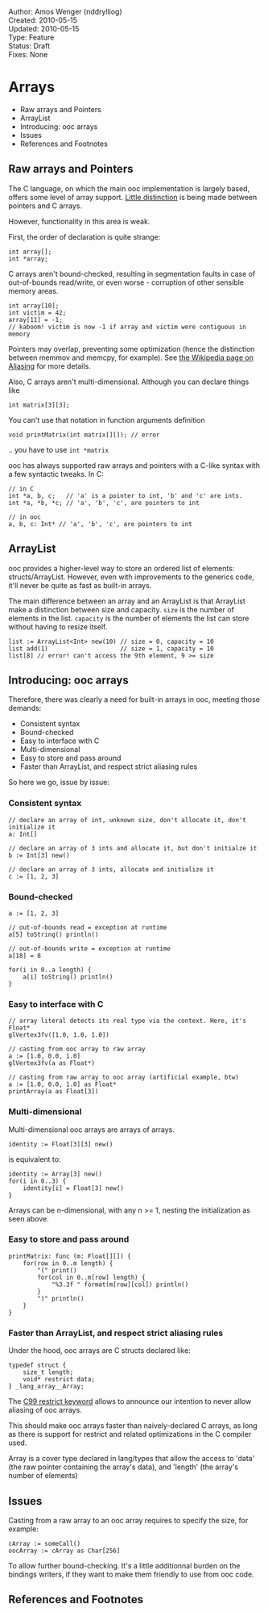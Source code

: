 
Author:  Amos Wenger (nddrylliog)  
Created: 2010-05-15  
Updated: 2010-05-15  
Type:    Feature  
Status:  Draft  
Fixes:   None  

Arrays
======

   + Raw arrays and Pointers
   + ArrayList
   + Introducing: ooc arrays
   + Issues
   + References and Footnotes

Raw arrays and Pointers
-----------------------

The C language, on which the main ooc implementation is largely based, offers some level of array support. [Little distinction][1] is being made between pointers and C arrays.

However, functionality in this area is weak.

First, the order of declaration is quite strange:

    int array[];
    int *array;

C arrays aren't bound-checked, resulting in segmentation faults in case of out-of-bounds read/write, or even worse - corruption of other sensible memory areas.

    int array[10];
    int victim = 42;
    array[11] = -1;
    // kaboom! victim is now -1 if array and victim were contiguous in memory

Pointers may overlap, preventing some optimization (hence the distinction between memmov and memcpy, for example). See [the Wikipedia page on Aliasing][2] for more details.

Also, C arrays aren't multi-dimensional. Although you can declare things like

    int matrix[3][3];

You can't use that notation in function arguments definition

    void printMatrix(int matrix[][]); // error
    
.. you have to use `int *matrix`

ooc has always supported raw arrays and pointers with a C-like syntax with a few syntactic tweaks. In C:

    // in C
    int *a, b, c;   // 'a' is a pointer to int, 'b' and 'c' are ints.
    int *a, *b, *c; // 'a', 'b', 'c', are pointers to int

    // in ooc
    a, b, c: Int* // 'a', 'b', 'c', are pointers to int

ArrayList
---------

ooc provides a higher-level way to store an ordered list of elements: structs/ArrayList. However, even with improvements to the generics code, it'll never be quite as fast as built-in arrays.

The main difference between an array and an ArrayList is that ArrayList make a distinction between size and capacity.
`size` is the  number of elements in the list.
`capacity` is the number of elements the list can store without having to resize itself.

    list := ArrayList<Int> new(10) // size = 0, capacity = 10
    list add(1)                    // size = 1, capacity = 10
    list[8] // error! can't access the 9th element, 9 >= size

Introducing: ooc arrays
-----------------------

Therefore, there was clearly a need for built-in arrays in ooc, meeting those demands:

  - Consistent syntax
  - Bound-checked
  - Easy to interface with C
  - Multi-dimensional
  - Easy to store and pass around
  - Faster than ArrayList, and respect strict aliasing rules
  
So here we go, issue by issue:

### Consistent syntax

    // declare an array of int, unknown size, don't allocate it, don't initialize it
    a: Int[]
    
    // declare an array of 3 ints and allocate it, but don't initialze it
    b := Int[3] new()
    
    // declare an array of 3 ints, allocate and initialize it
    c := [1, 2, 3]
    
### Bound-checked

    a := [1, 2, 3]
    
    // out-of-bounds read = exception at runtime
    a[5] toString() println()
    
    // out-of-bounds write = exception at runtime
    a[18] = 8
    
    for(i in 0..a length) {
        a[i] toString() println()
    }
    
### Easy to interface with C

    // array literal detects its real type via the context. Here, it's Float*
    glVertex3fv([1.0, 1.0, 1.0])
    
    // casting from ooc array to raw array
    a := [1.0, 0.0, 1.0]
    glVertex3fv(a as Float*)
    
    // casting from raw array to ooc array (artificial example, btw)
    a := [1.0, 0.0, 1.0] as Float*
    printArray(a as Float[3])
    
### Multi-dimensional

Multi-dimensional ooc arrays are arrays of arrays.

    identity := Float[3][3] new()
    
is equivalent to:

    identity := Array[3] new()
    for(i in 0..3) {
        identity[i] = Float[3] new()
    }
    
Arrays can be n-dimensional, with any n >= 1, nesting
the initialization as seen above.
    
### Easy to store and pass around

    printMatrix: func (m: Float[][]) {
        for(row in 0..m length) {
            "(" print()
            for(col in 0..m[row] length) {
                "%3.3f " format(m[row][col]) println()
            }
            ")" println()
        }
    }

### Faster than ArrayList, and respect strict aliasing rules

Under the hood, ooc arrays are C structs declared like:

    typedef struct {
        size_t length;
        void* restrict data;
    } _lang_array__Array;

The [C99 restrict keyword][3] allows to announce our intention to never allow aliasing of ooc arrays.

This should make ooc arrays faster than naively-declared C arrays, as long as there is support for restrict and related optimizations in the C compiler used.

Array is a cover type declared in lang/types that allow the access to 'data' (the raw pointer containing the array's data), and 'length' (the array's number of elements)

Issues
------

Casting from a raw array to an ooc array requires to specify the size, for example:

    cArray := someCall()
    oocArray := cArray as Char[256]
    
To allow further bound-checking. It's a little additionnal burden on the bindings writers, if they want to make them friendly to use from ooc code.

References and Footnotes
------------------------

[1]: http://en.wikipedia.org/wiki/C_(programming_language)#Array-pointer_interchangeability "Array-pointer interchangeability"
[2]: http://en.wikipedia.org/wiki/Aliasing_(computing) "Wikipedia article on Aliasing"
[3]: http://en.wikipedia.org/wiki/Restrict "C99 Restrict keyword"
